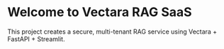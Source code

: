 # Welcome to Vectara RAG SaaS

This project creates a secure, multi-tenant RAG service using Vectara + FastAPI + Streamlit.

